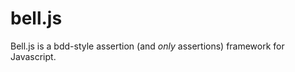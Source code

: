 bell.js
=======

Bell.js is a bdd-style assertion (and *only* assertions) framework for Javascript. 